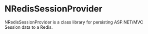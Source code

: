 # NRedisSessionProvider
NRedisSessionProvider is a class library for persisting ASP.NET/MVC Session data to a Redis.

